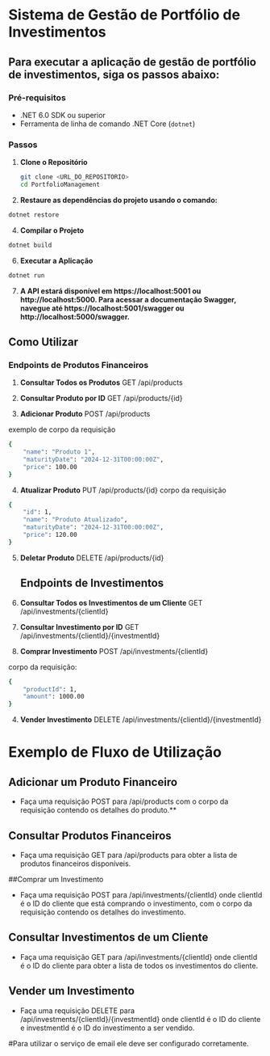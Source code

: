 # Sistema de Gestão de Portfólio de Investimentos

## Para executar a aplicação de gestão de portfólio de investimentos, siga os passos abaixo:

### Pré-requisitos
- .NET 6.0 SDK ou superior
- Ferramenta de linha de comando .NET Core (`dotnet`)

### Passos

1. **Clone o Repositório**

   ```bash
   git clone <URL_DO_REPOSITORIO>
   cd PortfolioManagement


2. **Restaure as dependências do projeto usando o comando:**
 ```bash
dotnet restore
 ```
4. **Compilar o Projeto**
 ```bash
dotnet build
 ```

6. **Executar a Aplicação**
 ```bash
dotnet run
 ```

7. **A API estará disponível em https://localhost:5001 ou http://localhost:5000. Para acessar a documentação Swagger, navegue até https://localhost:5001/swagger ou http://localhost:5000/swagger.**

## Como Utilizar

  ### Endpoints de Produtos Financeiros

1. **Consultar Todos os Produtos**
GET /api/products

2. **Consultar Produto por ID**
GET /api/products/{id}

3. **Adicionar Produto**
POST /api/products

exemplo de corpo da requisição

```bash
{
    "name": "Produto 1",
    "maturityDate": "2024-12-31T00:00:00Z",
    "price": 100.00
}
```

4. **Atualizar Produto**
PUT /api/products/{id}
corpo da requisição

```bash
{
    "id": 1,
    "name": "Produto Atualizado",
    "maturityDate": "2024-12-31T00:00:00Z",
    "price": 120.00
}
```
5. **Deletar Produto**
DELETE /api/products/{id}


	## Endpoints de Investimentos

1. **Consultar Todos os Investimentos de um Cliente**
GET /api/investments/{clientId}

2. **Consultar Investimento por ID**
GET /api/investments/{clientId}/{investmentId}

3. **Comprar Investimento**
POST /api/investments/{clientId}

corpo da requisição:
```bash
{
    "productId": 1,
    "amount": 1000.00
}
```

4. **Vender Investimento**
DELETE /api/investments/{clientId}/{investmentId}


# Exemplo de Fluxo de Utilização

## Adicionar um Produto Financeiro

- Faça uma requisição POST para /api/products com o corpo da requisição contendo os detalhes do produto.**

## Consultar Produtos Financeiros

- Faça uma requisição GET para /api/products para obter a lista de produtos financeiros disponíveis.

##Comprar um Investimento

- Faça uma requisição POST para /api/investments/{clientId} onde clientId é o ID do cliente que está comprando o investimento, com o corpo da requisição contendo os detalhes do investimento.

## Consultar Investimentos de um Cliente

- Faça uma requisição GET para /api/investments/{clientId} onde clientId é o ID do cliente para obter a lista de todos os investimentos do cliente.

## Vender um Investimento

- Faça uma requisição DELETE para /api/investments/{clientId}/{investmentId} onde clientId é o ID do cliente e investmentId é o ID do investimento a ser vendido.

#Para utilizar o serviço de email ele deve ser configurado corretamente.


